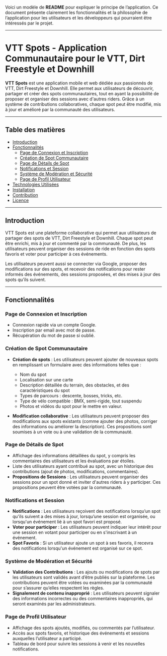 Voici un modèle de **README** pour expliquer le principe de l’application. Ce document présente clairement les fonctionnalités et la philosophie de l’application pour les utilisateurs et les développeurs qui pourraient être intéressés par le projet.

---

# VTT Spots - Application Communautaire pour le VTT, Dirt Freestyle et Downhill

**VTT Spots** est une application mobile et web dédiée aux passionnés de VTT, Dirt Freestyle et Downhill. Elle permet aux utilisateurs de découvrir, partager et créer des spots communautaires, tout en ayant la possibilité de proposer et organiser des sessions avec d'autres riders. Grâce à un système de contributions collaboratives, chaque spot peut être modifié, mis à jour et amélioré par la communauté des utilisateurs.

---

## Table des matières

- [Introduction](#introduction)
- [Fonctionnalités](#fonctionnalités)
  - [Page de Connexion et Inscription](#page-de-connexion-et-inscription)
  - [Création de Spot Communautaire](#création-de-spot-communautaire)
  - [Page de Détails de Spot](#page-de-détails-de-spot)
  - [Notifications et Session](#notifications-et-session)
  - [Système de Modération et Sécurité](#système-de-modération-et-sécurité)
  - [Page de Profil Utilisateur](#page-de-profil-utilisateur)
- [Technologies Utilisées](#technologies-utilisées)
- [Installation](#installation)
- [Contribution](#contribution)
- [Licence](#licence)

---

## Introduction

VTT Spots est une plateforme collaborative qui permet aux utilisateurs de partager des spots de VTT, Dirt Freestyle et Downhill. Chaque spot peut être enrichi, mis à jour et commenté par la communauté. De plus, les utilisateurs peuvent organiser des sessions de ride en fonction des spots favoris et voter pour participer à ces événements.

Les utilisateurs peuvent aussi se connecter via Google, proposer des modifications sur des spots, et recevoir des notifications pour rester informés des événements, des sessions proposées, et des mises à jour des spots qu’ils suivent.

---

## Fonctionnalités

### Page de Connexion et Inscription
- Connexion rapide via un compte Google.
- Inscription par email avec mot de passe.
- Récupération du mot de passe si oublié.

### Création de Spot Communautaire
- **Création de spots** : Les utilisateurs peuvent ajouter de nouveaux spots en remplissant un formulaire avec des informations telles que :
  - Nom du spot
  - Localisation sur une carte
  - Description détaillée du terrain, des obstacles, et des caractéristiques du spot
  - Types de parcours : descente, bosses, tricks, etc.
  - Type de vélo compatible : BMX, semi-rigide, tout suspendu
  - Photos et vidéos du spot pour le mettre en valeur.
  
- **Modification collaborative** : Les utilisateurs peuvent proposer des modifications aux spots existants (comme ajouter des photos, corriger des informations ou améliorer la description). Ces propositions sont soumises à un vote ou à une validation de la communauté.

### Page de Détails de Spot
- Affichage des informations détaillées du spot, y compris les commentaires des utilisateurs et les évaluations par étoiles.
- Liste des utilisateurs ayant contribué au spot, avec un historique des contributions (ajout de photos, modifications, commentaires).
- **Propositions de Sessions** : Les utilisateurs peuvent organiser des sessions pour un spot donné et inviter d'autres riders à y participer. Ces propositions peuvent être votées par la communauté.

### Notifications et Session
- **Notifications** : Les utilisateurs reçoivent des notifications lorsqu’un spot qu'ils suivent a des mises à jour, lorsqu’une session est organisée, ou lorsqu'un événement lié à un spot favori est proposé.
- **Voter pour participer** : Les utilisateurs peuvent indiquer leur intérêt pour une session en votant pour participer ou en s'inscrivant à un événement.
- **Spot Favoris** : Si un utilisateur ajoute un spot à ses favoris, il recevra des notifications lorsqu'un événement est organisé sur ce spot.

### Système de Modération et Sécurité
- **Validation des Contributions** : Les ajouts ou modifications de spots par les utilisateurs sont validés avant d’être publiés sur la plateforme. Les contributions peuvent être votées ou examinées par la communauté pour s’assurer qu’elles respectent les règles.
- **Signalement de contenu inapproprié** : Les utilisateurs peuvent signaler des informations incorrectes ou des commentaires inappropriés, qui seront examinés par les administrateurs.

### Page de Profil Utilisateur
- Affichage des spots ajoutés, modifiés, ou commentés par l’utilisateur.
- Accès aux spots favoris, et historique des événements et sessions auxquelles l’utilisateur a participé.
- Tableau de bord pour suivre les sessions à venir et les nouvelles notifications.
